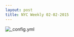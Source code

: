 ```yaml
---
layout: post
title: NYC Weekly 02-02-2015
---
```


![_config.yml](http://googledrive.com/host/0BxOPuM_gK7bqUW85bjZUd1UwTGs/posts/NYC_Rat_Map_2015-02-02.png)

